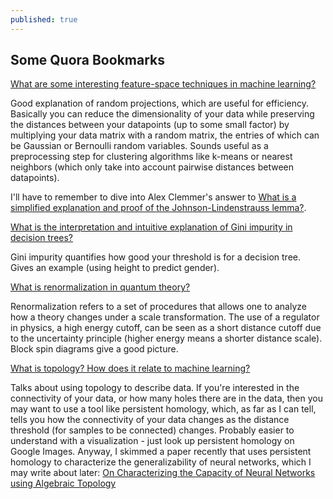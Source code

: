 ```yaml
---
published: true
---
```

## Some Quora Bookmarks


[What are some interesting feature-space techniques in machine learning?](https://www.quora.com/What-are-some-interesting-feature-space-techniques-in-machine-learning/answer/Muni-Sreenivas-Pydi)

Good explanation of random projections, which are useful for efficiency. Basically you can reduce the dimensionality of your data while preserving the distances between your datapoints (up to some small factor) by multiplying your data matrix with a random matrix, the entries of which can be Gaussian or Bernoulli random variables. Sounds useful as a preprocessing step for clustering algorithms like k-means or nearest neighbors (which only take into account pairwise distances between datapoints).

I'll have to remember to dive into Alex Clemmer's answer to [What is a simplified explanation and proof of the Johnson-Lindenstrauss lemma?](https://www.quora.com/What-is-a-simplified-explanation-and-proof-of-the-Johnson-Lindenstrauss-lemma/answer/Alex-Clemmer). 



[What is the interpretation and intuitive explanation of Gini impurity in decision trees?](https://www.quora.com/What-is-the-interpretation-and-intuitive-explanation-of-Gini-impurity-in-decision-trees/answer/Sriraman-Madhavan)

Gini impurity quantifies how good your threshold is for a decision tree. Gives an example (using height to predict gender).


[What is renormalization in quantum theory?](https://www.quora.com/What-is-renormalization-in-quantum-theory-explained-to-graduated-only-not-doctors/answer/Teddy-Baker)

Renormalization refers to a set of procedures that allows one to analyze how a theory changes under a scale transformation. The use of a regulator in physics, a high energy cutoff, can be seen as a short distance cutoff due to the uncertainty principle (higher energy means a shorter distance scale). Block spin diagrams give a good picture.


[What is topology? How does it relate to machine learning?](http://qr.ae/TU1v81)

Talks about using topology to describe data. If you're interested in the connectivity of your data, or how many holes there are in the data, then you may want to use a tool like persistent homology, which, as far as I can tell, tells you how the connectivity of your data changes as the distance threshold (for samples to be connected) changes. Probably easier to understand with a visualization - just look up persistent homology on Google Images. Anyway, I skimmed a paper recently that uses persistent homology to characterize the generalizability of neural networks, which I may write about later: [On Characterizing the Capacity of Neural Networks using Algebraic Topology](https://arxiv.org/abs/1802.04443)
